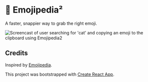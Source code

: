 # 📕 Emojipedia²

A faster, snappier way to grab the right emoji.

![Screencast of user searching for 'cat' and copying an emoji to the clipboard using Emojipedia2](http://i.imgur.com/pTzwJoz.gif)

## Credits

Inspired by [Emojipedia](http://emojipedia.org/).

This project was bootstrapped with [Create React App](https://github.com/facebookincubator/create-react-app).
